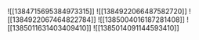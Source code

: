 ![[1384715695384973315]]
![[1384922066487582720]]
![[1384922067464822784]]
![[1385004016187281408]]
![[1385011631403409410]]
![[1385014091144593410]]
